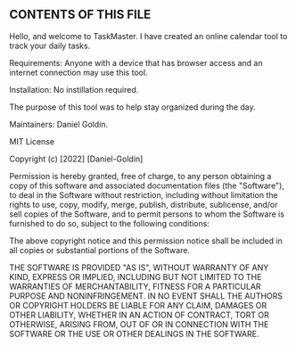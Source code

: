 CONTENTS OF THIS FILE
---------------------
Hello, and welcome to TaskMaster. I have created an online calendar tool to track your daily tasks. 

Requirements:
Anyone with a device that has browser access and an internet connection may use this tool.
 
Installation: 
No instillation required. 

The purpose of this tool was to help stay organized during the day. 

 Maintainers:
 Daniel Goldin. 

 MIT License

Copyright (c) [2022] [Daniel-Goldin]

Permission is hereby granted, free of charge, to any person obtaining a copy
of this software and associated documentation files (the "Software"), to deal
in the Software without restriction, including without limitation the rights
to use, copy, modify, merge, publish, distribute, sublicense, and/or sell
copies of the Software, and to permit persons to whom the Software is
furnished to do so, subject to the following conditions:

The above copyright notice and this permission notice shall be included in all
copies or substantial portions of the Software.

THE SOFTWARE IS PROVIDED "AS IS", WITHOUT WARRANTY OF ANY KIND, EXPRESS OR
IMPLIED, INCLUDING BUT NOT LIMITED TO THE WARRANTIES OF MERCHANTABILITY,
FITNESS FOR A PARTICULAR PURPOSE AND NONINFRINGEMENT. IN NO EVENT SHALL THE
AUTHORS OR COPYRIGHT HOLDERS BE LIABLE FOR ANY CLAIM, DAMAGES OR OTHER
LIABILITY, WHETHER IN AN ACTION OF CONTRACT, TORT OR OTHERWISE, ARISING FROM,
OUT OF OR IN CONNECTION WITH THE SOFTWARE OR THE USE OR OTHER DEALINGS IN THE
SOFTWARE.